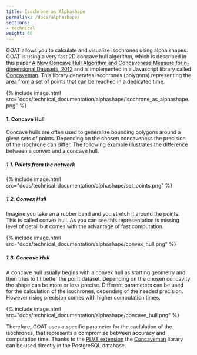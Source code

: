 ```yaml
---
title: Isochrone as Alphashape
permalink: /docs/alphashape/
sections:
- technical
weight: 40
---
```


GOAT allows you to calculate and visualize isochrones using alpha shapes. GOAT is using a very fast 2D concave hull algorithm, which is described in this paper  [A New Concave Hull Algorithm and Concaveness Measure for n-dimensional Datasets, 2012](https://journal.iis.sinica.edu.tw/paper/1/100295-3.pdf?cd=2217EEBB7C44EDA26) and is implemented in a Javascript library called [Concaveman](https://github.com/mapbox/concaveman). This library generates isochrones (polygons) representing the area from a set of points that can be reached in a dedicated time.

<td> {% include image.html src="docs/technical_documentation/alphashape/isochrone_as_alphashape.png" %} </td>

#### 1. Concave Hull
Concave hulls are often used to generalize bounding polygons around a given sets of points. Depending on the chosen concaveness the precision of the isochrone can differ. The following example illustrates the difference between a convex and a concave hull. 

##### 1.1. Points from the network
<td> {% include image.html src="docs/technical_documentation/alphashape/set_points.png" %} </td>

##### 1.2. Convex Hull 
Imagine you take an a rubber band and you stretch it around the points. This is called convex hull. As you can see this representation is missing level of detail but comes with the advantage of fast computation. 
<td> {% include image.html src="docs/technical_documentation/alphashape/convex_hull.png" %} </td>

##### 1.3. Concave Hull
A concave hull usually begins with a convex hull as starting geometry and then tries to fit better the point dataset. Depending on the chosen concavity the shape can be more or less precise. Different parameters can be used for the calculation of the isochrones, depending of the needed precision. However rising precision comes with higher computation times. 
<td> {% include image.html src="docs/technical_documentation/alphashape/concave_hull.png" %} </td>

Therefore, GOAT uses a specific parameter for the caclulation of the isochrones, that represents a compromise between accuracy and computation time. Thanks to the [PLV8 extension](https://github.com/plv8/plv8) the [Concaveman](https://github.com/mapbox/concaveman) library can be used directly in the PostgreSQL database.








